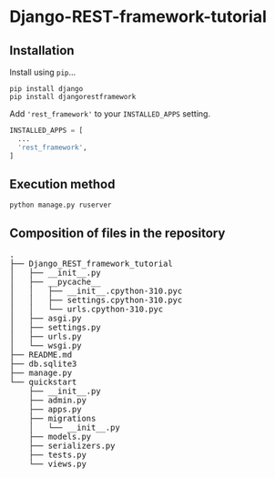 # Django-REST-framework-tutorial

## Installation

Install using `pip`...

    pip install django
    pip install djangorestframework
   
Add `'rest_framework'` to your `INSTALLED_APPS` setting.
```python 
INSTALLED_APPS = [
  ...
  'rest_framework',
]
```

## Execution method

    python manage.py ruserver

## Composition of files in the repository

<pre>
.
├── Django_REST_framework_tutorial
│   ├── __init__.py
│   ├── __pycache__
│   │   ├── __init__.cpython-310.pyc
│   │   ├── settings.cpython-310.pyc
│   │   └── urls.cpython-310.pyc
│   ├── asgi.py
│   ├── settings.py
│   ├── urls.py
│   └── wsgi.py
├── README.md
├── db.sqlite3
├── manage.py
└── quickstart
    ├── __init__.py
    ├── admin.py
    ├── apps.py
    ├── migrations
    │   └── __init__.py
    ├── models.py
    ├── serializers.py
    ├── tests.py
    └── views.py
</pre>
